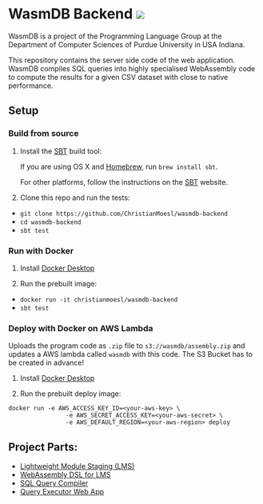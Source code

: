 # WasmDB Backend ![](https://github.com/ChristianMoesl/wasmdb-backend/workflows/CI/badge.svg)

WasmDB is a project of the Programming Language Group at the Department of Computer Sciences of Purdue University in USA Indiana.

This repository contains the server side code of the web application. WasmDB compiles SQL queries into highly specialised WebAssembly code to compute the results for a given CSV dataset with close to native performance.


## Setup

### Build from source
1. Install the [SBT](http://www.scala-sbt.org/) build tool:
    
    If you are using OS X and [Homebrew](http://brew.sh), run `brew install sbt`.

    For other platforms, follow the instructions on the [SBT](http://www.scala-sbt.org/) website.

2. Clone this repo and run the tests:
  * `git clone https://github.com/ChristianMoesl/wasmdb-backend`
  * `cd wasmdb-backend`
  * `sbt test`


### Run with Docker

1. Install [Docker Desktop](https://www.docker.com/products/docker-desktop)

2. Run the prebuilt image: 
  * `docker run -it christianmoesl/wasmdb-backend`
  * `sbt test`


### Deploy with Docker on AWS Lambda
Uploads the program code as `.zip` file to `s3://wasmdb/assembly.zip` and updates a AWS lambda called `wasmdb` with this code. The S3 Bucket has to be created in advance!

 1. Install [Docker Desktop](https://www.docker.com/products/docker-desktop)

 2. Run the prebuilt deploy image:
   ```
   docker run -e AWS_ACCESS_KEY_ID=<your-aws-key> \
                   -e AWS_SECRET_ACCESS_KEY=<your-aws-secret> \
                   -e AWS_DEFAULT_REGION=<your-aws-region> deploy
   ```
 
## Project Parts:
+ [Lightweight Module Staging (LMS)](https://github.com/TiarkRompf/lms-clean) 
+ [WebAssembly DSL for LMS](https://github.com/ChristianMoesl/lms-wasm)
+ [SQL Query Compiler](https://github.com/ChristianMoesl/wasmdb-backend)
+ [Query Executor Web App](https://github.com/ChristianMoesl/wasmdb)
